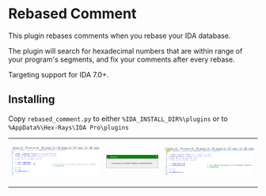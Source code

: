 # Rebased Comment
This plugin rebases comments when you rebase your IDA database.

The plugin will search for hexadecimal numbers that are within range of your program's segments, and fix your comments after every rebase.

Targeting support for IDA 7.0+.

## Installing
Copy `rebased_comment.py` to either `%IDA_INSTALL_DIR%\plugins` or to `%AppData%\Hex-Rays\IDA Pro\plugins`

<table>
    <tr>
        <td>

![Pseudocode Before Rebase](.github/1-before.png "Pseudocode Before Rebase")
        </td>
        <td>
![Rebasing](.github/2-rebasing.png "Rebasing")
        </td>
        <td>
![Pseudocode After Rebase](.github/3-after.png "Pseudocode After Rebase")
        </td>
    </tr>
</table>
